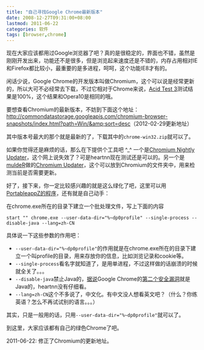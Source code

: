```yaml
---
title: "自己寻找Google Chrome最新版本"
date: 2008-12-27T09:31:00+08:00
lastmod: 2011-06-22
categories: 软件
tags: [browser,chrome]
---
```


现在大家应该都用过Google浏览器了吧？真的是很稳定的，界面也不错，虽然是刚刚开发出来，功能还不是很多，但是浏览起来速度还是不错的，内存占用相对IE和Firefox都比较小，最重要的是多进程，呵呵，这个功能IE8才有的。

闲话少说，Google Chrome的开发版本叫做Chromium，这个可以说是经常更新的，所以大可不必经常去下载，不过它相对于Chrome来说，[Acid Test 3](http://acid3.acidtests.org/)测试结果是100%，这个结果和Opera10是相同的哦。

要想查看Chromium的最新版本，不妨到下面这个地址：<http://commondatastorage.googleapis.com/chromium-browser-snapshots/index.html?path=Win/&amp;sort=desc>（2012-02-29更新地址）

其中版本号最大的那个就是最新的了，下载其中的`chrome-win32.zip`就可以了。

如果你觉得还是麻烦的话，那么在下提供个工具吧 ^_^ 一个是[Chromium Nightly Updater](http://www.donationcoder.com/Forums/)，这个网上说失效了？可是heartnn现在测试还是可以的。另一个是[muldeR](http://mulder.dummwiedeutsch.de/home/)做的[Chromium Updater](http://mulder.dummwiedeutsch.de/home/?page=projects#chromium)，这个可以放到Chromium的文件夹中，用来检测当前是否需要更新。<!--more-->

好了，接下来，你一定比较感兴趣的就是这么绿化了吧，这里可以用[PortableappZ的程序](/uploads/2008/12/chromeportable.7z)，还有就是自己动手：

在chrome.exe所在的目录下建立一个批处理文件，写上下面的内容

```dos
start "" chrome.exe --user-data-dir="%~dp0profile" --single-process --disable-java --lang=zh-CN
```

具体说一下这些参数的作用吧：

 - `--user-data-dir="%~dp0profile"`的作用就是在chrome.exe所在的目录下建立一个叫profile的目录，用来存放你的信息，比如浏览记录和cookie等。
 - `--single-process`看名字就知道了，是用单进程，不过这样做的话崩溃的时候就全关了。。。
 - `--disable-java`禁止Java的，[据说](http://initiative.yo2.cn/archives/631785)Google Chrome的[第二个安全漏洞](http://raffon.net/research/google/chrome/carpet.html)就是Java的，heartnn没有仔细看。
 - `--lang=zh-CN`这个不多说了，中文化。有中文没人想看英文吧？（什么？你练英语？怎么不再试试别的语言。。。）

其实，只是一般用的话，只用`--user-data-dir="%~dp0profile"`就可以了。

到这里，大家应该都有自己的绿色Chrome了吧。

2011-06-22: 修正了Chromium的更新地址。
